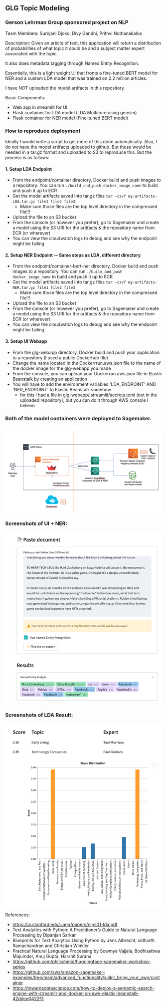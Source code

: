 ## GLG Topic Modeling

### Gerson Lehrman Group sponsored project on NLP

Team Members: Surnjani Djoko, Divy Gandhi, Prithvi Nuthanakalva

Description:
Given an article of text, this application will return a distribution of probabilities of what topic it could be and a subject matter expert associated with the topic.

It also does metadata tagging through Named Entity Recognition.

Essentially, this is a light weight UI that fronts a fine-tuned BERT model for NER and a custom LDA model that was trained on 2.2 million articles.

I have NOT uploaded the model artifacts in this repository.

Basic Components:
- Web app in streamlit for UI
- Flask container for LDA model (LDA Multicore using gensim)
- Flask container for NER model (Fine-tuned BERT model)

### How to reproduce deployment
Ideally I would write a script to get more of this done automatically. Also, I do not have the model artifacts uploaded to github. But those would be needed in a tar.gz format and uploaded to S3 to reproduce this.
But the process is as follows:
#### 1. Setup LDA Endpoint
- From the endpoint/container directory, Docker build and push images to a repository. You can run  ``./build_and_push docker_image_name`` to build and push it up to ECR
- Get the model artifacts saved into tar.gz files ``tar -czvf my-artifacts-LDA.tar.gz file1 file2 file3``
  - Make sure those files are the top level directory in the compressed file!!!
- Upload the file to an S3 bucket
- From the console (or however you prefer), go to Sagemaker and create a model using the S3 URI for the artifacts & the repository name from ECR (or wherever)
- You can view the cloudwatch logs to debug and see why the endpoint might be failing

#### 2. Setup NER Endpoint -- Same steps as LDA, different directory
- From the endpoint/container-bert-ner directory, Docker build and push images to a repository. You can run ``./build_and_push docker_image_name`` to build and push it up to ECR
- Get the model artifacts saved into tar.gz files ``tar -czvf my-artifacts-NER.tar.gz file1 file2 file3``
  - Make sure those files are the top level directory in the compressed file!!!
- Upload the file to an S3 bucket
- From the console (or however you prefer), go to Sagemaker and create a model using the S3 URI for the artifacts & the repository name from ECR (or wherever)
- You can view the cloudwatch logs to debug and see why the endpoint might be failing

#### 3. Setup UI Webapp
- From the glg-webapp directory, Docker build and push your application to a repository (I used a public Dockerhub file)
- Change the name located in the Dockerrrun.aws.json file to the name of the docker image for the glg-webapp you made
- From the console, you can upload your Dockerrun.aws.json file in Elastic Beanstalk by creating an application
- You will have to add the environment variables 'LDA_ENDPOINT' AND 'NER_ENDPOINT' to Elastic Beanstalk somehow
  - for this I had a file in glg-webapp/.streamlit/secrets.toml (not in the uploaded repository), but you can do it through AWS console I believe.


### Both of the model containers were deployed to Sagemaker.
![Image of AWS architecture using Sagemaker and Elastic Beanstalk](./architecture.png)

### Screenshots of UI + NER:
![Shows annotations and web form for submission](./NER_result.png)

### Screenshots of LDA Result:
![Shows annotations and web form for submission](./LDA_result.png)

References:
- https://ai.stanford.edu/~ang/papers/nips01-lda.pdf
- Text Analytics with Python: A Practitioner’s Guide to Natural Language Processing by Dipanjan Sarkar
- Blueprints for Text Analytics Using Python by Jens Albrecht, sidharth Ramachandran and Christian Winkler
- Practical Natural Language Processing by Sowmya Vajjala, Bodhisattwa Majumder, Anuj Gupta, Harshit Surana
- https://github.com/philschmid/huggingface-sagemaker-workshop-series
- https://github.com/aws/amazon-sagemaker-examples/tree/main/advanced_functionality/scikit_bring_your_own/container
- https://towardsdatascience.com/how-to-deploy-a-semantic-search-engine-with-streamlit-and-docker-on-aws-elastic-beanstalk-42ddce0422f3
